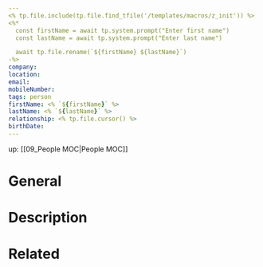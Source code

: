 ```yaml
---
<% tp.file.include(tp.file.find_tfile('/templates/macros/z_init')) %>
<%*
  const firstName = await tp.system.prompt("Enter first name")
  const lastName = await tp.system.prompt("Enter last name")

  await tp.file.rename(`${firstName} ${lastName}`)
-%>
company:
location:
email:
mobileNumber:
tags: person
firstName: <% `${firstName}` %>
lastName: <% `${lastName}` %>
relationship: <% tp.file.cursor() %>
birthDate:
---
```

up: [[09_People MOC|People MOC]]

# General

# Description

# Related


<br />
<br />
